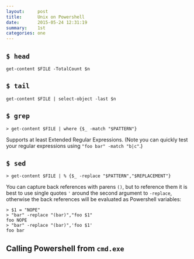 ```yaml
---
layout:     post
title:      Unix on Powershell
date:       2015-05-24 12:31:19
summary:    1st
categories: one
---
```



`$ head`
--------

```posh
get-content $FILE -TotalCount $n
```


`$ tail`
--------

```posh
get-content $FILE | select-object -last $n
```


`$ grep`
--------

```posh
> get-content $FILE | where {$_ -match "$PATTERN"}
```

Supports at least Extended Regular Expressions. (Note you can quickly test your regular expressions using `"foo bar" -match "b|c"`.)


`$ sed`
-------

```posh
> get-content $FILE | % {$_ -replace "$PATTERN","$REPLACEMENT"}
```

You can capture back references with parens `()`, but to reference them it is best to use single quotes `'` around the second argument to `-replace`, otherwise the back references will be evaluated as Powershell variables:

```posh
> $1 = "NOPE"
> "bar" -replace "(bar)","foo $1"
foo NOPE
> "bar" -replace "(bar)",'foo $1'
foo bar
```


Calling Powershell from `cmd.exe`
---------------------------------

